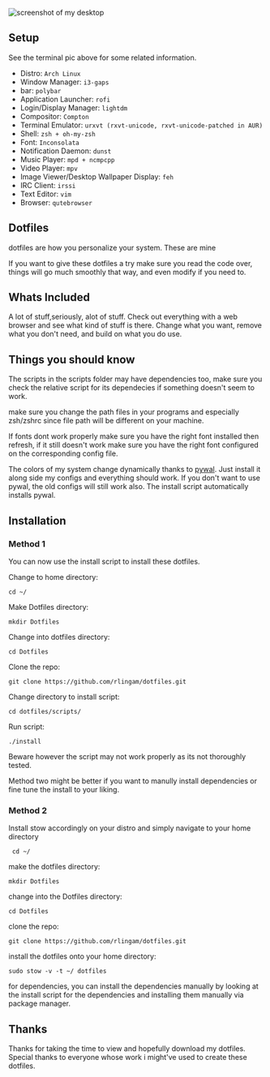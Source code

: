 <!--![Screenshot of my desktop](http://i.imgur.com/8wZ8IDL.png?1)-->
<!--![Screenshot of my terminal](http://i.imgur.com/vtXUPlM.png?1)-->
![screenshot of my desktop](https://i.imgur.com/axh346e.png)
## Setup
See the terminal pic above for some related information.

* Distro: `Arch Linux`
* Window Manager: `i3-gaps`
* bar: `polybar`
* Application Launcher: `rofi`
* Login/Display Manager: `lightdm`
* Compositor: `Compton`
* Terminal Emulator: `urxvt (rxvt-unicode, rxvt-unicode-patched in AUR)`
* Shell: `zsh + oh-my-zsh`
* Font: `Inconsolata`
* Notification Daemon: `dunst`
* Music Player: `mpd + ncmpcpp`
* Video Player: `mpv`
* Image Viewer/Desktop Wallpaper Display: `feh`
* IRC Client: `irssi`
* Text Editor: `vim`
* Browser: `qutebrowser`


## Dotfiles
dotfiles are how you personalize your system. These are mine

If you want to give these dotfiles a try make sure you read the code
over, things will go much smoothly that way, and even modify if you
need to.

## Whats Included
A lot of stuff,seriously, alot of stuff. Check out everything with a
web browser and see what kind of stuff is there. Change what you
want, remove what you don't need, and build on what you do use.

## Things you should know
The scripts in the scripts folder may have dependencies too, make sure you check the relative script for
its dependecies if something doesn't seem to work.

make sure you change the path files in your programs and especially
zsh/zshrc since file path will be different on your machine.

If fonts dont work properly make sure you have the right font
installed then refresh, if it still doesn't work make sure
you have the right font configured on the corresponding
config file.

The colors of my system change dynamically thanks to [pywal](https://github.com/dylanaraps/pywal). Just install it along side my configs and everything should work. If you don't want to use pywal, the old configs will still work also. The install script automatically installs pywal.

## Installation
### Method 1

You can now use the install script to install these dotfiles.

Change to home directory:

`cd ~/`

Make Dotfiles directory:

`mkdir Dotfiles`

Change into dotfiles directory:

`cd Dotfiles`

Clone the repo:

`git clone https://github.com/rlingam/dotfiles.git`

Change directory to install script:

`cd dotfiles/scripts/`

Run script:

`./install`


Beware however the script may not work properly as its not thoroughly tested.

Method two might be better if you want to manully install dependencies or fine tune the install to your liking.

### Method 2 
Install stow accordingly on your distro and simply
navigate to your home directory

` cd ~/`

make the dotfiles directory:

`mkdir Dotfiles`

change into the Dotfiles directory:

`cd Dotfiles`

clone the repo:

`git clone https://github.com/rlingam/dotfiles.git`

install the dotfiles onto your home directory:

`sudo stow -v -t ~/ dotfiles`

for dependencies, you can install the dependencies manually by looking at the install script for the dependencies and installing them manually via package manager.


## Thanks
Thanks for taking the time to view and hopefully download
my dotfiles. Special thanks to everyone whose work i might've used to create these dotfiles.

